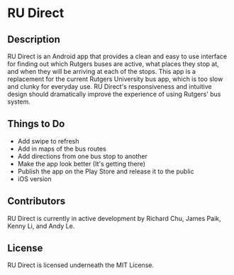 # RU Direct

## Description
RU Direct is an Android app that provides a clean and easy to use interface for finding out which Rutgers buses are active, what places they stop at, and when they will be arriving at each of the stops. This app is a replacement for the current Rutgers University bus app, which is too slow and clunky for everyday use. RU Direct's responsiveness and intuitive design should dramatically improve the experience of using Rutgers' bus system.

## Things to Do
- Add swipe to refresh
- Add in maps of the bus routes
- Add directions from one bus stop to another
- Make the app look better (It's getting there)
- Publish the app on the Play Store and release it to the public
- iOS version

## Contributors
RU Direct is currently in active development by Richard Chu, James Paik, Kenny Li, and Andy Le.

## License
RU Direct is licensed underneath the MIT License.
